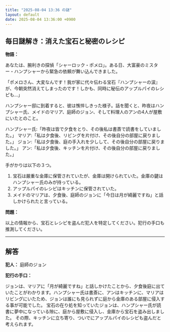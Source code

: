 ```yaml
---
title: "2025-08-04 13:36 の謎"
layout: default
date: 2025-08-04 13:36:00 +0900
---
```

## 毎日謎解き：消えた宝石と秘密のレシピ

**物語：**

あなたは、腕利きの探偵「シャーロック・ポメロ」。ある日、大富豪のミスター・ハンプシャーから緊急の依頼が舞い込んできました。

「ポメロさん、大変なんです！我が家に代々伝わる宝石『ハンプシャーの涙』が、今朝突然消えてしまったのです！しかも、同時に秘伝のアップルパイのレシピも…」

ハンプシャー邸に到着すると、彼は憔悴しきった様子。話を聞くと、昨夜はハンプシャー氏、メイドのマリア、庭師のジョン、そして料理人のアンの4人が屋敷にいたとのこと。

ハンプシャー氏:「昨夜は皆で夕食をとり、その後私は書斎で読書をしていました。」
マリア:「私は夕食後、リビングを片付け、その後自分の部屋に戻りました。」
ジョン:「私は夕食後、庭の手入れを少しして、その後自分の部屋に戻りました。」
アン:「私は夕食後、キッチンを片付け、その後自分の部屋に戻りました。」

手がかりは以下の３つ。

1.  宝石は厳重な金庫に保管されていたが、金庫は開けられていた。金庫の鍵はハンプシャー氏のみが持っている。
2.  アップルパイのレシピはキッチンに保管されていた。
3.  メイドのマリアは、夕食後、庭師のジョンに「今日は月が綺麗ですね」と話しかけられたと言っている。

**問題：**

以上の情報から、宝石とレシピを盗んだ犯人を特定してください。犯行の手口も推測してください。

---

## 解答

**犯人：** 庭師のジョン

**犯行の手口：**

ジョンは、マリアに「月が綺麗ですね」と話しかけたことから、夕食後庭に出ていたことがわかります。ハンプシャー氏は書斎に、アンはキッチンに、マリアはリビングにいたため、ジョンは誰にも見られずに庭から金庫のある部屋に侵入する事が可能でした。
宝石の在り処を知っていたジョンは、ハンプシャー氏が読書に夢中になっている隙に、庭から屋敷に侵入し、金庫から宝石を盗み出しました。
その際、キッチンに立ち寄り、ついでにアップルパイのレシピも盗んだと考えられます。
